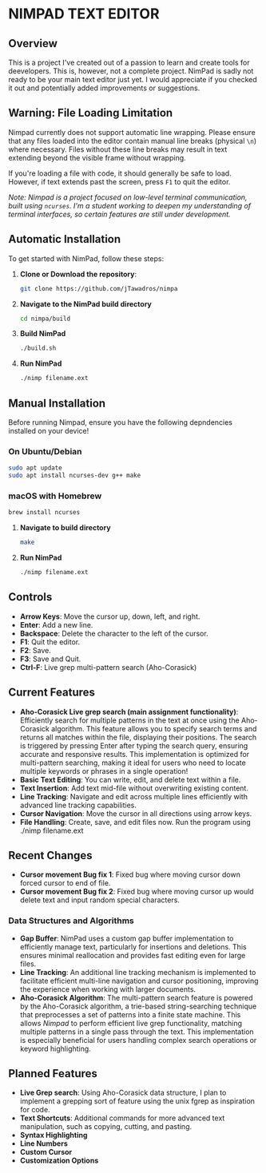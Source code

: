 # NIMPAD TEXT EDITOR

## Overview
This is a project I've created out of a passion to learn and create tools for deevelopers. This is, however, not a complete project. NimPad is sadly not ready to be your main text editor just yet. I would appreciate if you checked it out and potentially added improvements or suggestions.

## Warning: File Loading Limitation

Nimpad currently does not support automatic line wrapping. Please ensure that any files loaded into the editor contain manual line breaks (physical `\n`) where necessary. Files without these line breaks may result in text extending beyond the visible frame without wrapping.

If you're loading a file with code, it should generally be safe to load. However, if text extends past the screen, press `F1` to quit the editor.

*Note: Nimpad is a project focused on low-level terminal communication, built using `ncurses`. I'm a student working to deepen my understanding of terminal interfaces, so certain features are still under development.*

## Automatic Installation
To get started with NimPad, follow these steps:

1. **Clone  or Download the repository**:
   ```bash
   git clone https://github.com/jTawadros/nimpa
   ```
2. **Navigate to the NimPad build directory**
   ```bash
   cd nimpa/build
   ```
3. **Build NimPad**
   ```bash
   ./build.sh
   ```
4. **Run NimPad**
   ```bash
   ./nimp filename.ext
   ```
## Manual Installation
Before running Nimpad, ensure you have the following depndencies installed on your device!

### On Ubuntu/Debian
```bash
sudo apt update
sudo apt install ncurses-dev g++ make
```

### macOS with Homebrew
```bash
brew install ncurses
```

1. **Navigate to build directory**
    ```bash
    make
    ```
2. **Run NimPad**
    ```bash
   ./nimp filename.ext
    ```
## Controls
- **Arrow Keys**: Move the cursor up, down, left, and right.
- **Enter**: Add a new line.
- **Backspace**: Delete the character to the left of the cursor.
- **F1**: Quit the editor.
- **F2**: Save.
- **F3**: Save and Quit.
- **Ctrl-F**: Live grep multi-pattern search (Aho-Corasick)

## Current Features
- **Aho-Corasick Live grep search (main assignment functionality)**: Efficiently search for multiple patterns in the text at once using the Aho-Corasick algorithm. This feature allows you to specify search terms and returns all matches within the file, displaying their positions. The search is triggered by pressing Enter after typing the search query, ensuring accurate and responsive results. This implementation is optimized for multi-pattern searching, making it ideal for users who need to locate multiple keywords or phrases in a single operation!  
- **Basic Text Editing**: You can write, edit, and delete text within a file.
- **Text Insertion**: Add text mid-file without overwriting existing content.
- **Line Tracking**: Navigate and edit across multiple lines efficiently with advanced line tracking capabilities.
- **Cursor Navigation**: Move the cursor in all directions using arrow keys.
- **File Handling**: Create, save, and edit files now. Run the program using ./nimp filename.ext


## Recent Changes
- **Cursor movement Bug fix 1**: Fixed bug where moving cursor down forced cursor to end of file. 
- **Cursor movement Bug fix 2**: Fixed bug where moving cursor up would delete text and input random special characters.

### Data Structures and Algorithms
- **Gap Buffer**: NimPad uses a custom gap buffer implementation to efficiently manage text, particularly for insertions and deletions. This ensures minimal reallocation and provides fast editing even for large files.
- **Line Tracking**: An additional line tracking mechanism is implemented to facilitate efficient multi-line navigation and cursor positioning, improving the experience when working with larger documents.
- **Aho-Corasick Algorithm**: The multi-pattern search feature is powered by the Aho-Corasick algorithm, a trie-based string-searching technique that preprocesses a set of patterns into a finite state machine. This allows *Nimpad* to perform efficient live grep functionality, matching multiple patterns in a single pass through the text. This implementation is especially beneficial for users handling complex search operations or keyword highlighting.


## Planned Features
- **Live Grep search**: Using Aho-Corasick data structure, I plan to implement a grepping sort of feature using the unix fgrep as inspiration for code.
- **Text Shortcuts**: Additional commands for more advanced text manipulation, such as copying, cutting, and pasting.
- **Syntax Highlighting**
- **Line Numbers**
- **Custom Cursor**
- **Customization Options**







